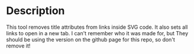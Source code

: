 # Description #
This tool removes title attributes from links inside SVG code. It also sets all links to open in a new tab. I can't remember who it was made for, but They should be using the version on the github page for this repo, so don't remove it!